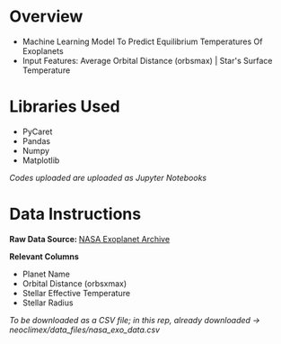 # Overview
<ul>
  <li>Machine Learning Model To Predict Equilibrium Temperatures Of Exoplanets</li>
  <li>Input Features: Average Orbital Distance (orbsmax) | Star's Surface Temperature
</ul>

# Libraries Used
<ul>
  <li>PyCaret</li>
  <li>Pandas</li>
  <li>Numpy</li>
  <li>Matplotlib</li>
</ul>
<i><p>Codes uploaded are uploaded as Jupyter Notebooks</p></i>

# Data Instructions 
<b>Raw Data Source: </b>
<a href="https://exoplanetarchive.ipac.caltech.edu/">NASA Exoplanet Archive</a>

<b>Relevant Columns</b>
<ul>
  <li>Planet Name</li>
  <li>Orbital Distance (orbsxmax)</li>
  <li>Stellar Effective Temperature</li>
  <li>Stellar Radius</li>
</ul>
<i><p>To be downloaded as a CSV file; in this rep, already downloaded -> neoclimex/data_files/nasa_exo_data.csv</p></i>

